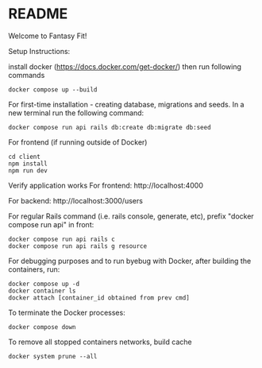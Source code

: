 # README

Welcome to Fantasy Fit! 

Setup Instructions:

install docker (https://docs.docker.com/get-docker/) then run following commands
```
docker compose up --build
```

For first-time installation - creating database, migrations and seeds.
In a new terminal run the following command:
```
docker compose run api rails db:create db:migrate db:seed
```

For frontend (if running outside of Docker)
```
cd client
npm install
npm run dev
```

Verify application works
For frontend:
    http://localhost:4000

For backend:
    http://localhost:3000/users

For regular Rails command (i.e. rails console, generate, etc), prefix "docker compose run api" in front:

```
docker compose run api rails c
docker compose run api rails g resource
```

For debugging purposes and to run byebug with Docker, after building the containers, run:
```
docker compose up -d
docker container ls
docker attach [container_id obtained from prev cmd]
```

To terminate the Docker processes:
```
docker compose down
```

To remove all stopped containers networks, build cache
```
docker system prune --all
```

